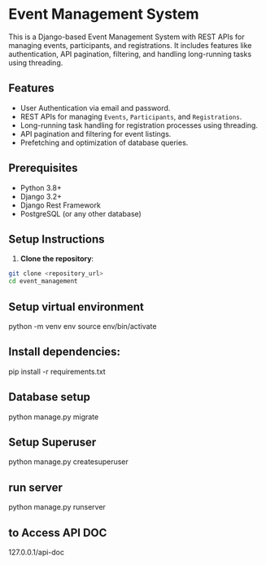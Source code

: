 # Event Management System

This is a Django-based Event Management System with REST APIs for managing events, participants, and registrations. It includes features like authentication, API pagination, filtering, and handling long-running tasks using threading.

## Features

- User Authentication via email and password.
- REST APIs for managing `Events`, `Participants`, and `Registrations`.
- Long-running task handling for registration processes using threading.
- API pagination and filtering for event listings.
- Prefetching and optimization of database queries.
  
## Prerequisites

- Python 3.8+
- Django 3.2+
- Django Rest Framework
- PostgreSQL (or any other database)

## Setup Instructions

1. **Clone the repository**:

```bash
git clone <repository_url>
cd event_management
```

## Setup virtual environment
python -m venv env
source env/bin/activate

## Install dependencies:
pip install -r requirements.txt

## Database setup
python manage.py migrate


## Setup Superuser
python manage.py createsuperuser


## run server
python manage.py runserver


## to Access API DOC
127.0.0.1/api-doc